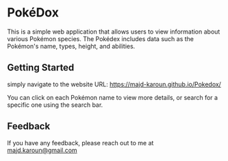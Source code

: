 
# PokéDox

This is a simple web application that allows users to view information about various Pokémon species. The Pokédex includes data such as the Pokémon's name, types, height, and abilities.


## Getting Started

 simply navigate to the website URL: https://majd-karoun.github.io/Pokedox/

You can click on each Pokémon name to view more details, or search for a specific one using the search bar.
## Feedback

If you have any feedback, please reach out to me at majd.karoun@gmail.com